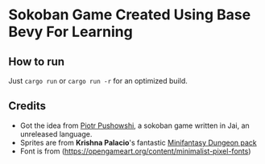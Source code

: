 # Sokoban Game Created Using Base Bevy For Learning

## How to run

Just `cargo run` or `cargo run -r` for an optimized build.

## Credits

- Got the idea from [Piotr Pushowshi](https://badcastle.itch.io/piotr-pushowski), a sokoban game written in Jai, an unreleased language.
- Sprites are from **Krishna Palacio**'s fantastic [Minifantasy Dungeon pack](https://krishna-palacio.itch.io/minifantasy-dungeon)
- Font is from (https://opengameart.org/content/minimalist-pixel-fonts)

